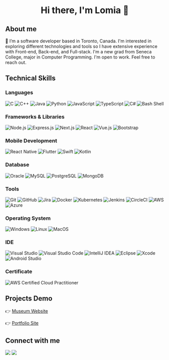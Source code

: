 <h1 align="center"> Hi there, I'm Lomia 👋 </h1>

## About me
<p> 👀 I’m a software developer based in Toronto, Canada. I'm interested in exploring different technologies and tools so I have extensive experience with Front-end, Back-end, and Full-stack. I'm a new grad from Seneca College, major in Computer Programming. I'm open to work. Feel free to reach out. </p>



## Technical Skills

### Languages
![C](https://img.shields.io/badge/-C-A8B9CC?style=flat&logo=C&logoColor=white)
![C++](https://img.shields.io/badge/-C++-00599C?style=flat&logo=C%2B%2B&logoColor=white)
![Java](https://img.shields.io/badge/-Java-007396?style=flat&logo=Java&logoColor=white)
![Python](https://img.shields.io/badge/-Python-3776AB?style=flat&logo=Python&logoColor=white)
![JavaScript](https://img.shields.io/badge/-JavaScript-F7DF1E?style=flat&logo=JavaScript&logoColor=black)
![TypeScript](https://img.shields.io/badge/-TypeScript-3178C6?style=flat&logo=TypeScript&logoColor=white)
![C#](https://img.shields.io/badge/-C%23-239120?style=flat&logo=C-Sharp&logoColor=white)
![Bash Shell](https://img.shields.io/badge/-Bash-4EAA25?style=flat&logo=GNU-Bash&logoColor=white)

### Frameworks & Libraries
![Node.js](https://img.shields.io/badge/-Node.js-339933?style=flat&logo=Node.js&logoColor=white)
![Express.js](https://img.shields.io/badge/-Express.js-000000?style=flat&logo=Express&logoColor=white)
![Next.js](https://img.shields.io/badge/-Next.js-000000?style=flat&logo=Next.js&logoColor=white)
![React](https://img.shields.io/badge/-React-61DAFB?style=flat&logo=React&logoColor=white)
![Vue.js](https://img.shields.io/badge/-Vue.js-4FC08D?style=flat&logo=Vue.js&logoColor=white)
![Bootstrap](https://img.shields.io/badge/-Bootstrap-7952B3?style=flat&logo=Bootstrap&logoColor=white)

### Mobile Development
![React Native](https://img.shields.io/badge/-React%20Native-61DAFB?style=flat&logo=React&logoColor=white)
![Flutter](https://img.shields.io/badge/-Flutter-02569B?style=flat&logo=Flutter&logoColor=white)
![Swift](https://img.shields.io/badge/-Swift-FA7343?style=flat&logo=Swift&logoColor=white)
![Kotlin](https://img.shields.io/badge/-Kotlin-0095D5?style=flat&logo=Kotlin&logoColor=white)

### Database
![Oracle](https://img.shields.io/badge/-Oracle-F80000?style=flat&logo=Oracle&logoColor=white)
![MySQL](https://img.shields.io/badge/-MySQL-4479A1?style=flat&logo=MySQL&logoColor=white)
![PostgreSQL](https://img.shields.io/badge/-PostgreSQL-336791?style=flat&logo=PostgreSQL&logoColor=white)
![MongoDB](https://img.shields.io/badge/-MongoDB-47A248?style=flat&logo=MongoDB&logoColor=white)

### Tools
![Git](https://img.shields.io/badge/-Git-F05032?style=flat&logo=Git&logoColor=white)
![GitHub](https://img.shields.io/badge/-GitHub-181717?style=flat&logo=GitHub&logoColor=white)
![Jira](https://img.shields.io/badge/-Jira-0052CC?style=flat&logo=Jira&logoColor=white)
![Docker](https://img.shields.io/badge/-Docker-2496ED?style=flat&logo=Docker&logoColor=white)
![Kubernetes](https://img.shields.io/badge/-Kubernetes-326CE5?style=flat&logo=Kubernetes&logoColor=white)
![Jenkins](https://img.shields.io/badge/-Jenkins-D24939?style=flat&logo=Jenkins&logoColor=white)
![CircleCI](https://img.shields.io/badge/-CircleCI-343434?style=flat&logo=CircleCI&logoColor=white)
![AWS](https://img.shields.io/badge/-AWS-232F3E?style=flat&logo=Amazon-AWS&logoColor=white)
![Azure](https://img.shields.io/badge/-Azure-0089D6?style=flat&logo=Microsoft-Azure&logoColor=white)

### Operating System
![Windows](https://img.shields.io/badge/-Windows-0078D6?style=flat&logo=Windows&logoColor=white)
![Linux](https://img.shields.io/badge/-Linux-FCC624?style=flat&logo=Linux&logoColor=white)
![MacOS](https://img.shields.io/badge/-MacOS-000000?style=flat&logo=Apple&logoColor=white)

### IDE
![Visual Studio](https://img.shields.io/badge/-Visual%20Studio-5C2D91?style=flat&logo=Visual-Studio&logoColor=white)
![Visual Studio Code](https://img.shields.io/badge/-Visual%20Studio%20Code-007ACC?style=flat&logo=Visual-Studio-Code&logoColor=white)
![IntelliJ IDEA](https://img.shields.io/badge/-IntelliJ%20IDEA-000000?style=flat&logo=IntelliJ-IDEA&logoColor=white)
![Eclipse](https://img.shields.io/badge/-Eclipse-2C2255?style=flat&logo=Eclipse-IDE&logoColor=white)
![Xcode](https://img.shields.io/badge/-Xcode-147EFB?style=flat&logo=Xcode&logoColor=white)
![Android Studio](https://img.shields.io/badge/-Android%20Studio-3DDC84?style=flat&logo=Android-Studio&logoColor=white)

### Certificate
![AWS Certified Cloud Practitioner](https://img.shields.io/badge/-AWS%20Certified%20Cloud%20Practitioner-232F3E?style=flat&logo=Amazon-AWS&logoColor=white)


## Projects Demo

👉 [Museum Website](https://my-museum-app-two.vercel.app/)

👉 [Portfolio Site](https://lomia-portfolio.netlify.app/)


## Connect with me

<a href="mailto:lomia5w@gmail.com"><img src="https://img.shields.io/badge/-Gmail-grey?style=flat&logo=Gmail&logoColor=red"/><a> </a><a href="https://www.linkedin.com/in/lomiawu"><img src="https://img.shields.io/badge/-Lomia%20Wu%20-0077B5?style=flat&logo=Linkedin&logoColor=white"/></a>

<!---
LomiaW/LomiaW is a ✨ special ✨ repository because its `README.md` (this file) appears on your GitHub profile.
You can click the Preview link to take a look at your changes.
--->
